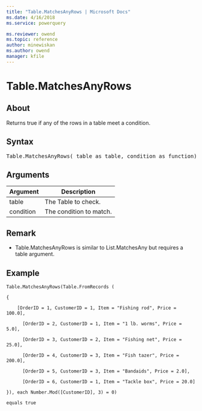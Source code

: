 ```yaml
---
title: "Table.MatchesAnyRows | Microsoft Docs"
ms.date: 4/16/2018
ms.service: powerquery

ms.reviewer: owend
ms.topic: reference
author: minewiskan
ms.author: owend
manager: kfile
---
```

# Table.MatchesAnyRows

  
## About  
Returns true if any of the rows in a table meet a condition.  
  
## Syntax

<pre>
Table.MatchesAnyRows( table as table, condition as function) as logical  
</pre>
  
## Arguments  
  
|Argument|Description|  
|------------|---------------|  
|table|The Table to check.|  
|condition|The condition to match.|  
  
## Remark  
  
-   Table.MatchesAnyRows is similar to List.MatchesAny but requires a table argument.  
  
## Example  

```powerquery-m
Table.MatchesAnyRows(Table.FromRecords (  
  
{  
  
    [OrderID = 1, CustomerID = 1, Item = "Fishing rod", Price = 100.0],  
  
      [OrderID = 2, CustomerID = 1, Item = "1 lb. worms", Price = 5.0],  
  
      [OrderID = 3, CustomerID = 2, Item = "Fishing net", Price = 25.0],  
  
      [OrderID = 4, CustomerID = 3, Item = "Fish tazer", Price = 200.0],  
  
      [OrderID = 5, CustomerID = 3, Item = "Bandaids", Price = 2.0],  
  
      [OrderID = 6, CustomerID = 1, Item = "Tackle box", Price = 20.0]  
  
}), each Number.Mod([CustomerID], 3) = 0)  
  
equals true  
```  
